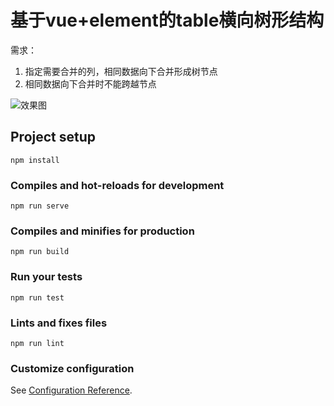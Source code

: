 # 基于vue+element的table横向树形结构

需求：

1. 指定需要合并的列，相同数据向下合并形成树节点
2. 相同数据向下合并时不能跨越节点



![效果图](https://upload-images.jianshu.io/upload_images/7447739-16f417745f472a8d.png?imageMogr2/auto-orient/strip%7CimageView2/2/w/1240)

## Project setup

```
npm install
```

### Compiles and hot-reloads for development

```
npm run serve
```

### Compiles and minifies for production

```
npm run build
```

### Run your tests

```
npm run test
```

### Lints and fixes files

```
npm run lint
```

### Customize configuration

See [Configuration Reference](https://cli.vuejs.org/config/).